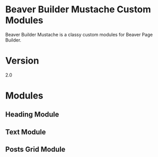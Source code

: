 # Beaver Builder Mustache Custom Modules
Beaver Builder Mustache is a classy custom modules for Beaver Page Builder.

# Version
2.0

# Modules
## Heading Module
## Text Module
## Posts Grid Module
